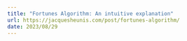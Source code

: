 ```yaml
---
title: "Fortunes Algorithm: An intuitive explanation"
url: https://jacquesheunis.com/post/fortunes-algorithm/
date: 2023/08/29
---
```

